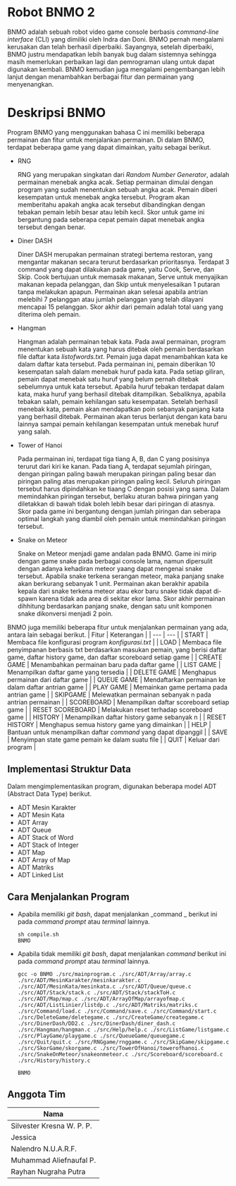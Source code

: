 # Robot BNMO 2
BNMO adalah sebuah robot video game console berbasis _command-line interface_ (CLI) yang dimiliki oleh Indra dan Doni. BNMO pernah mengalami kerusakan dan telah berhasil diperbaiki. Sayangnya, setelah diperbaiki, BNMO justru mendapatkan lebih banyak bug dalam sistemnya sehingga masih memerlukan perbaikan lagi dan pemrograman ulang untuk dapat digunakan kembali. BNMO kemudian juga mengalami pengembangan lebih lanjut dengan menambahkan berbagai fitur dan permainan yang menyenangkan.

# Deskripsi BNMO
Program BNMO yang menggunakan bahasa C ini memiliki beberapa permainan dan fitur untuk menjalankan permainan. Di dalam BNMO, terdapat beberapa game yang dapat dimainkan, yaitu sebagai berikut.
- RNG

  RNG yang merupakan singkatan dari _Random Number Generator_, adalah permainan menebak angka acak. Setiap permainan dimulai dengan program yang sudah menentukan sebuah angka acak. Pemain diberi kesempatan untuk menebak angka tersebut. Program akan memberitahu apakah angka acak tersebut dibandingkan dengan tebakan pemain lebih besar atau lebih kecil. Skor untuk game ini bergantung pada seberapa cepat pemain dapat menebak angka tersebut dengan benar.
- Diner DASH

  Diner DASH merupakan permainan strategi bertema restoran, yang mengantar makanan secara terurut berdasarkan prioritasnya. Terdapat 3 command yang dapat dilakukan pada game, yaitu Cook, Serve, dan Skip. Cook bertujuan untuk memasak makanan, Serve untuk menyajikan makanan kepada pelanggan, dan Skip untuk menyelesaikan 1 putaran tanpa melakukan apapun. Permainan akan selesai apabila antrian melebihi 7 pelanggan atau jumlah pelanggan yang telah dilayani mencapai 15 pelanggan. Skor akhir dari pemain adalah total uang yang diterima oleh pemain.
- Hangman

  Hangman adalah permainan tebak kata. Pada awal permainan, program menentukan sebuah kata yang harus ditebak oleh pemain berdasarkan file daftar kata _listofwords.txt_. Pemain juga dapat menambahkan kata ke dalam daftar kata tersebut. Pada permainan ini, pemain diberikan 10 kesempatan salah dalam menebak huruf pada kata. Pada setiap giliran, pemain dapat menebak satu huruf yang belum pernah ditebak sebelumnya untuk kata tersebut. Apabila huruf tebakan terdapat dalam kata, maka huruf yang berhasil ditebak ditampilkan. Sebaliknya, apabila tebakan salah, pemain kehilangan satu kesempatan. Setelah berhasil menebak kata, pemain akan mendapatkan poin sebanyak panjang kata yang berhasil ditebak. Permainan akan terus berlanjut dengan kata baru lainnya sampai pemain kehilangan kesempatan untuk menebak huruf yang salah.
- Tower of Hanoi

  Pada permainan ini, terdapat tiga tiang A, B, dan C yang posisinya terurut dari kiri ke kanan. Pada tiang A, terdapat sejumlah piringan, dengan piringan paling bawah merupakan piringan paling besar dan piringan paling atas merupakan piringan paling kecil. Seluruh piringan tersebut harus dipindahkan ke tiaang C dengan posisi yang sama. Dalam memindahkan piringan tersebut, berlaku aturan bahwa piringan yang diletakkan di bawah tidak boleh lebih besar dari piringan di atasnya. Skor pada game ini bergantung dengan jumlah piringan dan seberapa optimal langkah yang diambil oleh pemain untuk memindahkan piringan tersebut.
- Snake on Meteor

  Snake on Meteor menjadi game andalan pada BNMO. Game ini mirip dengan game snake pada berbagai console lama, namun dipersulit dengan adanya kehadiran meteor yaang dapat mengenai snake tersebut. Apabila snake terkena serangan meteor, maka panjang snake akan berkurang sebanyak 1 unit. Permainan akan berakhir apabila kepala dari snake terkena meteor atau ekor baru snake tidak dapat di-spawn karena tidak ada area di sekitar ekor lama. Skor akhir permainan dihhitung berdasarkan panjang snake, dengan satu unit komponen snake dikonversi menjadi 2 poin.

BNMO juga memiliki beberapa fitur untuk menjalankan  permainan yang ada, antara lain sebagai berikut.
| Fitur | Keterangan |
| --- | --- |
| START | Membaca file konfigurasi program _konfigurasi.txt_ |
| LOAD <file> | Membaca file penyimpanan berbasis txt berdasarkan masukan pemain, yang berisi daftar game, daftar history game, dan daftar scoreboard setiap game |
| CREATE GAME | Menambahkan permainan baru pada daftar game |
| LIST GAME | Menampilkan daftar game yang tersedia |
| DELETE GAME | Menghapus permainan dari daftar game |
| QUEUE GAME | Mendaftarkan permainan ke dalam daftar antrian game |
| PLAY GAME | Memainkan game pertama pada antrian game |
| SKIPGAME <n> | Melewatkan permainan sebanyak n pada antrian permainan |
| SCOREBOARD | Menampilkan daftar scoreboard setiap game |
| RESET SCOREBOARD | Melakukan reset terhadap scoreboard game |
| HISTORY <n> | Menampilkan daftar history game sebanyak n |
| RESET HISTORY | Menghapus semua history game yang dimainkan |
| HELP | Bantuan untuk menampilkan daftar _command_ yang dapat dipanggil |
| SAVE <file> | Menyimpan state game pemain ke dalam suatu file |
| QUIT | Keluar dari program |

## Implementasi Struktur Data
Dalam mengimplementasikan program, digunakan beberapa model ADT (Abstract Data Type) berikut.
- ADT Mesin Karakter
- ADT Mesin Kata
- ADT Array
- ADT Queue
- ADT Stack of Word
- ADT Stack of Integer
- ADT Map
- ADT Array of Map
- ADT Matriks
- ADT Linked List

## Cara Menjalankan Program
- Apabila memiliki _git bash_, dapat menjalankan _command _ berikut ini pada _command prompt_ atau _terminal_ lainnya.

  ```
  sh compile.sh
  BNMO
  ```

- Apabila tidak memiliki _git bash_, dapat menjalankan _command_ berikut ini pada _command prompt_ atau _terminal_ lainnya.

  ```
  gcc -o BNMO ./src/mainprogram.c ./src/ADT/Array/array.c ./src/ADT/MesinKarakter/mesinkarakter.c ./src/ADT/MesinKata/mesinkata.c ./src/ADT/Queue/queue.c ./src/ADT/Stack/stack.c ./src/ADT/Stack/stackToH.c ./src/ADT/Map/map.c ./src/ADT/ArrayOfMap/arrayofmap.c ./src/ADT/ListLinier/listdp.c ./src/ADT/Matriks/matriks.c ./src/Command/load.c ./src/Command/save.c ./src/Command/start.c ./src/DeleteGame/deletegame.c ./src/CreateGame/creategame.c ./src/DinerDash/DD2.c ./src/DinerDash/diner_dash.c ./src/Hangman/hangman.c ./src/Help/help.c ./src/ListGame/listgame.c ./src/PlayGame/playgame.c ./src/QueueGame/queuegame.c ./src/Quit/quit.c ./src/RNGgame/rnggame.c ./src/SkipGame/skipgame.c ./src/SkorGame/skorgame.c ./src/TowerOfHanoi/towerofhanoi.c ./src/SnakeOnMeteor/snakeonmeteor.c ./src/Scoreboard/scoreboard.c ./src/History/history.c

  BNMO
  ```

## Anggota Tim

| Nama |
| --- |
| Silvester Kresna W. P. P. |
| Jessica |
| Nalendro N.U.A.R.F. |
| Muhammad Aliefnaufal P. |
| Rayhan Nugraha Putra |
